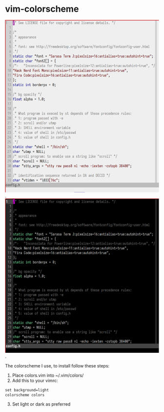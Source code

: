 # vim-colorscheme

![light mode](light.png).
![dark mode](dark.png).

The colorscheme I use, to install follow these steps:

1. Place colors.vim into ~/.vim/colors/
2. Add this to your vimrc:

```
set background=light
colorscheme colors
```

3. Set light or dark as preferred
